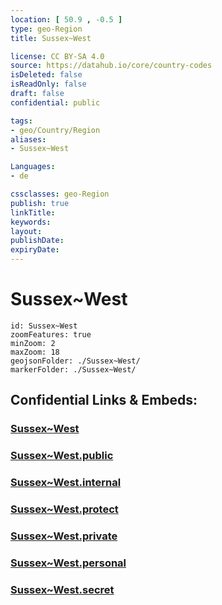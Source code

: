 ```yaml
---
location: [ 50.9 , -0.5 ] 
type: geo-Region
title: Sussex~West

license: CC BY-SA 4.0
source: https://datahub.io/core/country-codes
isDeleted: false
isReadOnly: false
draft: false
confidential: public

tags:
- geo/Country/Region
aliases:
- Sussex~West

Languages:
- de

cssclasses: geo-Region
publish: true
linkTitle: 
keywords: 
layout: 
publishDate: 
expiryDate: 
---
```


# Sussex~West

```leaflet
id: Sussex~West
zoomFeatures: true 
minZoom: 2 
maxZoom: 18
geojsonFolder: ./Sussex~West/
markerFolder: ./Sussex~West/
```


## Confidential Links & Embeds: 

### [Sussex~West](/_Standards/Earth/Continent/Europe/Europe~North/UK/England/Regions~England/South_East_England/Sussex~West.md) 

### [Sussex~West.public](/_public/Earth/Continent/Europe/Europe~North/UK/England/Regions~England/South_East_England/Sussex~West.public.md) 

### [Sussex~West.internal](/_internal/Earth/Continent/Europe/Europe~North/UK/England/Regions~England/South_East_England/Sussex~West.internal.md) 

### [Sussex~West.protect](/_protect/Earth/Continent/Europe/Europe~North/UK/England/Regions~England/South_East_England/Sussex~West.protect.md) 

### [Sussex~West.private](/_private/Earth/Continent/Europe/Europe~North/UK/England/Regions~England/South_East_England/Sussex~West.private.md) 

### [Sussex~West.personal](/_personal/Earth/Continent/Europe/Europe~North/UK/England/Regions~England/South_East_England/Sussex~West.personal.md) 

### [Sussex~West.secret](/_secret/Earth/Continent/Europe/Europe~North/UK/England/Regions~England/South_East_England/Sussex~West.secret.md)


